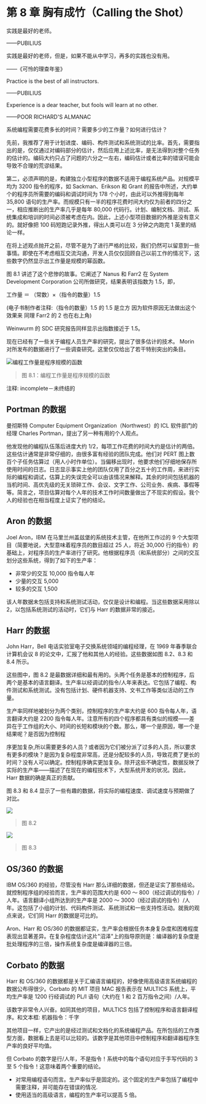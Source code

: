 # 第 8 章 胸有成竹（Calling the Shot）

实践是最好的老师。

——PUBILIUS

实践是最好的老师，但是，如果不能从中学习，再多的实践也没有用。

——《可怜的理查年鉴》

Practice is the best of all instructors.

——PUBILIUS

Experience is a dear teacher, but fools will learn at no other.

——POOR RICHARD'S ALMANAC

系统编程需要花费多长的时间？需要多少的工作量？如何进行估计？

先前，我推荐了用于计划进度、编码、构件测试和系统测试的比率。首先，需要指出的是，仅仅通过对编码部分的估计，然后应用上述比率，是无法得到对整个任务的估计的。编码大约只占了问题的六分之一左右，编码估计或者比率的错误可能会导致不合理的荒谬结果。

第二，必须声明的是，构建独立小型程序的数据不适用于编程系统产品。对规模平均为 3200 指令的程序，如 Sackman、Erikson 和 Grant 的报告中所述，大约单个的程序员所需要的编码和调试时间为 178 个小时，由此可以外推得到每年 35,800 语句的生产率。而规模只有一半的程序花费时间大约仅为前者的四分之一，相应推断出的生产率几乎是每年 80,000 代码行。计划、编制文档、测试、系统集成和培训的时间必须被考虑在内。因此，上述小型项目数据的外推是没有意义的。就好像把 100 码短跑记录外推，得出人类可以在 3 分钟之内跑完 1 英里的结论一样。

在将上述观点抛开之前，尽管不是为了进行严格的比较，我们仍然可以留意到一些事情。即使在不考虑相互交流沟通，开发人员仅仅回顾自己以前工作的情况下，这些数字仍然显示出工作量是规模的幂函数。

图 8.1 讲述了这个悲惨的故事。它阐述了 Nanus 和 Farr2 在 System Development Corporation 公司所做研究，结果表明该指数为 1.5，即，

工作量 ＝ （常数）×（指令的数量）1.5

(电子书制作者注释:（指令的数量）1.5 的 1.5 是立方 因为软件原因无法做出这个效果来 同理 Farr2 的 2 也在右上角)

Weinwurm 的 SDC 研究报告同样显示出指数接近于 1.5。

现在已经有了一些关于编程人员生产率的研究，提出了很多估计的技术。 Morin 对所发布的数据进行了一些调查研究。这里仅仅给出了若干特别突出的条目。

![编程工作量是程序规模的函数](figures/fg8-1.jpg)
> 图 8.1：编程工作量是程序规模的函数

注释: incomplete－未终结的

## Portman 的数据

曼彻斯特 Computer Equipment Organization（Northwest）的 ICL 软件部门的经理 Charles Portman，提出了另一种有用的个人观点。

他发现他的编程队伍落后进度大约 1/2，每项工作花费的时间大约是估计的两倍。这些估计通常是非常仔细的，由很多富有经验的团队完成。他们对 PERT 图上数百个子任务估算过（用人小时作单位）。当偏移出现时，他要求他们仔细地保存所使用时间的日志。日志显示事实上他的团队仅用了百分之五十的工作周，来进行实际的编程和调试，估算上的失误完全可以由该情况来解释。其余的时间包括机器的当机时间、高优先级的无关琐碎工作、会议、文字工作、公司业务、疾病、事假等等。简言之，项目估算对每个人年的技术工作时间数量做出了不现实的假设。我个人的经验也在相当程度上证实了他的结论。

## Aron 的数据

Joel Aron，IBM 在马里兰州盖兹堡的系统技术主管，在他所工作过的 9 个大型项目（简要地说，大型意味着程序员的数目超过 25 人，将近 30,000 行的指令）的基础上，对程序员的生产率进行了研究。他根据程序员（和系统部分）之间的交互划分这些系统，得到了如下的生产率：

- 非常少的交互 10,000 指令每人年
- 少量的交互 5,000
- 较多的交互 1,500

该人年数据未包括支持和系统测试活动，仅仅是设计和编程。当这些数据采用除以 2，以包括系统测试的活动时，它们与 Harr 的数据非常的接近。

## Harr 的数据

John Harr，Bell 电话实验室电子交换系统领域的编程经理，在 1969 年春季联合计算机会议 8 的论文中，汇报了他和其他人的经验。这些数据如图 8.2、8.3 和 8.4 所示。

这些图中，图 8.2 是最数据详细和最有用的。头两个任务是基本的控制程序，后两个是基本的语言翻译。生产率以经调试的指令/人年来表达。它包括了编程、构件测试和系统测试。没有包括计划、硬件机器支持、文书工作等类似活动的工作量。

生产率同样地被划分为两个类别，控制程序的生产率大约是 600 指令每人年，语言翻译大约是 2200 指令每人年。注意所有的四个程序都具有类似的规模——差异在于工作组的大小、时间的长短和模块的个数。那么，哪一个是原因，哪一个是结果呢？是否因为控制程

序更加复杂,所以需要更多的人员？或者因为它们被分派了过多的人员，所以要求有更多的模块？是因为复杂程度非常高，还是分配较多的人员，导致花费了更长的时间？没有人可以确定。控制程序确实更加复杂。除开这些不确定性，数据反映了实际的生产率——描述了在现在的编程技术下，大型系统开发的状况。因此，Harr 数据的确是真正的贡献。

图 8.3 和 8.4 显示了一些有趣的数据，将实际的编程速度、调试速度与预期做了对比。

![](figures/fg8-2.jpg)
> 图 8.2

![](figures/fg8-3.jpg)
> 图 8.3

## OS/360 的数据

IBM OS/360 的经验，尽管没有 Harr 那么详细的数据，但还是证实了那些结论。就控制程序组的经验而言，生产率的范围大约是 600 ～ 800（经过调试的指令）/人年。语言翻译小组所达到的生产率是 2000 ～ 3000（经过调试的指令）/人年。这包括了小组的计划、代码构件测试、系统测试和一些支持性活动。就我的观点来说，它们同 Harr 的数据是可比的。

Aron、Harr 和 OS/360 的数据都证实，生产率会根据任务本身复杂度和困难程度表现出显著差异。在复杂程度估计这片"沼泽"上的指导原则是：编译器的复杂度是批处理程序的三倍，操作系统复杂度是编译器的三倍。

## Corbato 的数据

Harr 和 OS/360 的数据都是关于汇编语言编程的，好像使用高级语言系统编程的数据公布得很少。Corbato 的 MIT 项目 MAC 报告表示在 MULTICS 系统上，平均生产率是 1200 行经调试的 PL/I 语句（大约在 1 和 2 百万指令之间）/人年。

该数字非常令人兴奋。如同其他的项目，MULTICS 包括了控制程序和语言翻译程序。和文本框: 机器指令：千字

其他项目一样，它产出的是经过测试和文档化的系统编程产品。在所包括的工作类型方面，数据看上去是可以比较的。该数字是其他项目中控制程序和翻译器程序生产率的良好平均值。

但 Corbato 的数字是行/人年，不是指令！系统中的每个语句对应于手写代码的 3 至 5 个指令！这意味着两个重要的结论。

- 对常用编程语句而言。生产率似乎是固定的。这个固定的生产率包括了编程中需要注释，并可能存在错误的情况.
- 使用适当的高级语言，编程的生产率可以提高 5 倍。
